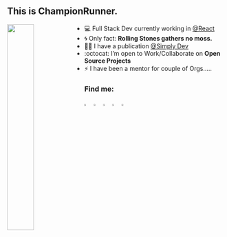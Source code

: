 ## This is ChampionRunner. 

<img align="left" src="https://github.com/Ishaan28malik/Ishaan28malik/blob/master/Dev.jpg" width="35%"/>


- 💻 Full Stack Dev currently working in [@React](https://reactjs.org/)
- :cyclone: Only fact: **Rolling Stones gathers no moss.**
- ✍🏻 I have a publication [@Simply Dev](https://medium.com/simply-dev)
- :octocat: I’m open to Work/Collaborate on **Open Source Projects**
- ⚡️ I have been a mentor for couple of Orgs.....
### Find me:
[<img src="https://img.icons8.com/color/48/000000/twitter.png" width="3.5%"/>](https://twitter.com/ChampionRunner) [<img src="https://img.icons8.com/color/48/000000/stackoverflow.png" width="3.5%"/>](https://stackoverflow.com/users/11422830/champion-runner) [<img src="https://cdn0.iconfinder.com/data/icons/social-network-8/50/55-512.png" width="3.5%"/>](https://dribbble.com/championrunner) [<img src="https://img.icons8.com/ios-filled/50/000000/medium-monogram.png" width="3.5%"/>](https://medium.com/simply-dev) [<img src="https://img.icons8.com/ios-filled/96/000000/codepen.png" width="3.5%"/>](https://codepen.io/championrunner)
